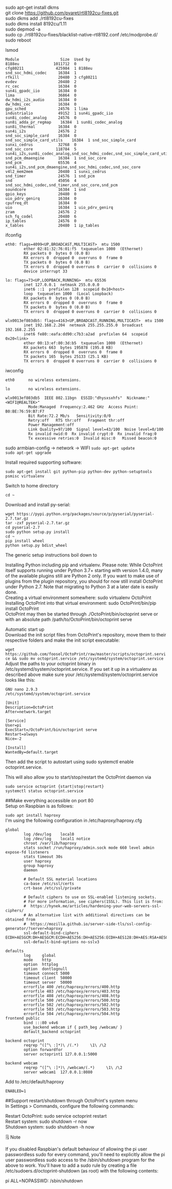 sudo apt-get install dkms  
git clone https://github.com/pvaret/rtl8192cu-fixes.git  
sudo dkms add ./rtl8192cu-fixes  
sudo dkms install 8192cu/1.11  
sudo depmod -a  
sudo cp ./rtl8192cu-fixes/blacklist-native-rtl8192.conf /etc/modprobe.d/  
sudo reboot  
  
lsmod
```
Module                  Size  Used by
8188eu               1011712  0
cfg80211              425984  1 8188eu
snd_soc_hdmi_codec     16384  1
rfkill                 20480  3 cfg80211
evdev                  20480  2
rc_cec                 16384  0
sun4i_gpadc_iio        16384  0
lima                   36864  0
dw_hdmi_i2s_audio      16384  0
dw_hdmi_cec            16384  0
gpu_sched              24576  1 lima
industrialio           49152  1 sun4i_gpadc_iio
sun8i_codec_analog     24576  0
sun8i_adda_pr_regmap    16384  1 sun8i_codec_analog
sun8i_thermal          16384  0
sun4i_i2s              24576  2
snd_soc_simple_card    16384  0
snd_soc_simple_card_utils    16384  1 snd_soc_simple_card
sunxi_cedrus           32768  0
snd_soc_core          118784  5 sun4i_i2s,sun8i_codec_analog,snd_soc_hdmi_codec,snd_soc_simple_card_utils,snd_soc_simple_card
snd_pcm_dmaengine      16384  1 snd_soc_core
snd_pcm                65536  4 sun4i_i2s,snd_pcm_dmaengine,snd_soc_hdmi_codec,snd_soc_core
v4l2_mem2mem           20480  1 sunxi_cedrus
snd_timer              24576  1 snd_pcm
snd                    45056  4 snd_soc_hdmi_codec,snd_timer,snd_soc_core,snd_pcm
soundcore              16384  1 snd
gpio_keys              20480  0
uio_pdrv_genirq        16384  0
cpufreq_dt             16384  0
uio                    16384  1 uio_pdrv_genirq
zram                   24576  2
sch_fq_codel           20480  6
ip_tables              24576  0
x_tables               20480  1 ip_tables
```
ifconfig
```
eth0: flags=4099<UP,BROADCAST,MULTICAST>  mtu 1500
        ether 02:81:32:76:01:f5  txqueuelen 1000  (Ethernet)
        RX packets 0  bytes 0 (0.0 B)
        RX errors 0  dropped 0  overruns 0  frame 0
        TX packets 0  bytes 0 (0.0 B)
        TX errors 0  dropped 0 overruns 0  carrier 0  collisions 0
        device interrupt 33

lo: flags=73<UP,LOOPBACK,RUNNING>  mtu 65536
        inet 127.0.0.1  netmask 255.0.0.0
        inet6 ::1  prefixlen 128  scopeid 0x10<host>
        loop  txqueuelen 1000  (Local Loopback)
        RX packets 0  bytes 0 (0.0 B)
        RX errors 0  dropped 0  overruns 0  frame 0
        TX packets 0  bytes 0 (0.0 B)
        TX errors 0  dropped 0 overruns 0  carrier 0  collisions 0

wlx0013ef803db5: flags=4163<UP,BROADCAST,RUNNING,MULTICAST>  mtu 1500
        inet 192.168.2.204  netmask 255.255.255.0  broadcast 192.168.2.255
        inet6 fe80::eafa:dd90:c7b3:a2ad  prefixlen 64  scopeid 0x20<link>
        ether 00:13:ef:80:3d:b5  txqueuelen 1000  (Ethernet)
        RX packets 663  bytes 195878 (195.8 KB)
        RX errors 0  dropped 0  overruns 0  frame 0
        TX packets 165  bytes 25133 (25.1 KB)
        TX errors 0  dropped 0 overruns 0  carrier 0  collisions 0
```
iwconfig
```
eth0      no wireless extensions.

lo        no wireless extensions.

wlx0013ef803db5  IEEE 802.11bgn  ESSID:"dhysxsxhfs"  Nickname:"<WIFI@REALTEK>"
          Mode:Managed  Frequency:2.462 GHz  Access Point: B0:BE:76:59:B7:F7
          Bit Rate:72.2 Mb/s   Sensitivity:0/0
          Retry:off   RTS thr:off   Fragment thr:off
          Power Management:off
          Link Quality=97/100  Signal level=43/100  Noise level=0/100
          Rx invalid nwid:0  Rx invalid crypt:0  Rx invalid frag:0
          Tx excessive retries:0  Invalid misc:0   Missed beacon:0
```
sudo armbian-config -> network -> WIFI
```sudo apt-get update```  
```sudo apt-get upgrade```  

Install required supporting software:  
  
```sudo apt-get install git python-pip python-dev python-setuptools psmisc virtualenv```  

Switch to home directory  
  
```cd ~```  
  
Download and install py-serial:  
```  
wget https://pypi.python.org/packages/source/p/pyserial/pyserial-2.7.tar.gz  
tar -zxf pyserial-2.7.tar.gz  
cd pyserial-2.7  
sudo python setup.py install  
cd ~  
pip install wheel  
python setup.py bdist_wheel  
```
The generic setup instructions boil down to  
  
Installing Python including pip and virtualenv. Please note: While OctoPrint itself supports running under Python 3.7+ starting with version 1.4.0, many of the available plugins still are Python 2 only. If you want to make use of plugins from the plugin repository, you should for now still install OctoPrint under Python 2.7. Note that migrating to Python 3 at a later date is easily done.  
Creating a virtual environment somewhere: sudo virtualenv OctoPrint  
Installing OctoPrint into that virtual environment: sudo OctoPrint/bin/pip install OctoPrint  
OctoPrint may then be started through ./OctoPrint/bin/octoprint serve or with an absolute path /path/to/OctoPrint/bin/octoprint serve  

Automatic start up  
Download the init script files from OctoPrint's repository, move them to their respective folders and make the init script executable:  
  
```wget https://github.com/foosel/OctoPrint/raw/master/scripts/octoprint.service && sudo mv octoprint.service /etc/systemd/system/octoprint.service```  
Adjust the paths to your octoprint binary in /etc/systemd/system/octoprint.service. If you set it up in a virtualenv as described above make sure your /etc/systemd/system/octoprint.service looks like this:  
```
GNU nano 2.9.3                      /etc/systemd/system/octoprint.service

[Unit]
Description=OctoPrint
After=network.target

[Service]
User=pi
ExecStart=/OctoPrint/bin/octoprint serve
Restart=always
Nice=-2

[Install]
WantedBy=default.target
```  
Then add the script to autostart using sudo systemctl enable octoprint.service.  
  
This will also allow you to start/stop/restart the OctoPrint daemon via  
  
```sudo service octoprint {start|stop|restart}```  
```systemctl status octoprint.service```  

##Make everything accessible on port 80  
Setup on Raspbian is as follows:  

```sudo apt install haproxy```  
I'm using the following configuration in /etc/haproxy/haproxy.cfg  
```
global
        log /dev/log    local0
        log /dev/log    local1 notice
        chroot /var/lib/haproxy
        stats socket /run/haproxy/admin.sock mode 660 level admin expose-fd listeners
        stats timeout 30s
        user haproxy
        group haproxy
        daemon

        # Default SSL material locations
        ca-base /etc/ssl/certs
        crt-base /etc/ssl/private

        # Default ciphers to use on SSL-enabled listening sockets.
        # For more information, see ciphers(1SSL). This list is from:
        #  https://hynek.me/articles/hardening-your-web-servers-ssl-ciphers/
        # An alternative list with additional directives can be obtained from
        #  https://mozilla.github.io/server-side-tls/ssl-config-generator/?server=haproxy
        ssl-default-bind-ciphers ECDH+AESGCM:DH+AESGCM:ECDH+AES256:DH+AES256:ECDH+AES128:DH+AES:RSA+AESGCM:RSA+AES:!aNULL:!MD5:!DSS
        ssl-default-bind-options no-sslv3

defaults
        log     global
        mode    http
        option  httplog
        option  dontlognull
        timeout connect 5000
        timeout client  50000
        timeout server  50000
        errorfile 400 /etc/haproxy/errors/400.http
        errorfile 403 /etc/haproxy/errors/403.http
        errorfile 408 /etc/haproxy/errors/408.http
        errorfile 500 /etc/haproxy/errors/500.http
        errorfile 502 /etc/haproxy/errors/502.http
        errorfile 503 /etc/haproxy/errors/503.http
        errorfile 504 /etc/haproxy/errors/504.http
frontend public
        bind :::80 v4v6
        use_backend webcam if { path_beg /webcam/ }
        default_backend octoprint

backend octoprint
        reqrep ^([^\ :]*)\ /(.*)     \1\ /\2
        option forwardfor
        server octoprint1 127.0.0.1:5000

backend webcam
        reqrep ^([^\ :]*)\ /webcam/(.*)     \1\ /\2
        server webcam1  127.0.0.1:8080
```

Add to /etc/default/haproxy  
```
ENABLED=1
```  
##Support restart/shutdown through OctoPrint's system menu  
In Settings > Commands, configure the following commands:  

Restart OctoPrint: sudo service octoprint restart  
Restart system: sudo shutdown -r now  
Shutdown system: sudo shutdown -h now  

:spiral_notepad: Note  
  
If you disabled Raspbian's default behaviour of allowing the pi user passwordless sudo for every command, you'll need to explicitly allow the pi user passwordless sudo access to the /sbin/shutdown program for the above to work. You'll have to add a sudo rule by creating a file /etc/sudoers.d/octoprint-shutdown (as root) with the following contents:  
  
pi ALL=NOPASSWD: /sbin/shutdown  
